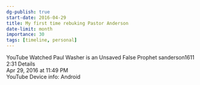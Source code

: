```yaml
---
dg-publish: true
start-date: 2016-04-29
title: My first time rebuking Pastor Anderson
date-limit: month
importance: 30
tags: [timeline, personal]
---
```


<span 
	  class='ob-timelines' 
	  data-date='2016-04-29' 
	  data-title='My first time rebuking Pastor Anderson' 
	  data-class='orange' 
	  data-type='box' > 
</span>

YouTube
Watched Paul Washer is an Unsaved False Prophet
sanderson1611 2:31
Details  
Apr 29, 2016 at 11:49 PM  
YouTube
Device info: Android
